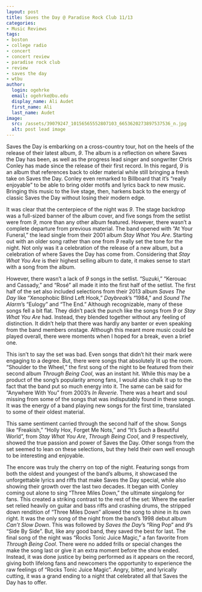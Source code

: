 ```yaml
---
layout: post
title: Saves the Day @ Paradise Rock Club 11/13
categories:
- Music Reviews
tags:
- boston
- college radio
- concert
- concert review
- paradise rock club
- review
- saves the day
- wtbu
author:
  login: ogehrke
  email: ogehrke@bu.edu
  display_name: Ali Audet
  first_name: Ali
  last_name: Audet
image:
  src: /assets/39079247_10156565552807103_6653620273897537536_n.jpg
  alt: post lead image
---
```

Saves the Day is embarking on a cross-country tour, hot on the heels of the release of their latest album, _9_. The album is a reflection on where Saves the Day has been, as well as the progress lead singer and songwriter Chris Conley has made since the release of their first record. In this regard, _9_ is an album that references back to older material while still bringing a fresh take on Saves the Day. Conley even remarked to Billboard that it’s “really enjoyable” to be able to bring older motifs and lyrics back to new music. Bringing this music to the live stage, then, harkens back to the energy of classic Saves the Day without losing their modern edge.

It was clear that the centerpiece of the night was _9_. The stage backdrop was a full-sized banner of the album cover, and five songs from the setlist were from _9_, more than any other album featured. However, there wasn’t a complete departure from previous material. The band opened with “At Your Funeral,” the lead single from their 2001 album _Stay What You Are_. Starting out with an older song rather than one from _9_ really set the tone for the night. Not only was it a celebration of the release of a new album, but a celebration of where Saves the Day has come from. Considering that _Stay What You Are_ is their highest selling album to date, it makes sense to start with a song from the album.

However, there wasn’t a lack of _9_ songs in the setlist. “Suzuki,” “Kerouac and Cassady,” and “Rosé” all made it into the first half of the setlist. The first half of the set also included selections from their 2013 album _Saves The Day_ like “Xenophobic Blind Left Hook,” _Daybreak_’s “1984,” and _Sound The Alarm_’s “Eulogy” and “The End.” Although recognizable, many of these songs fell a bit flat. They didn’t pack the punch like the songs from _9_ or _Stay What You Are_ had. Instead, they blended together without any feeling of distinction. It didn’t help that there was hardly any banter or even speaking from the band members onstage. Although this meant more music could be played overall, there were moments when I hoped for a break, even a brief one.

This isn’t to say the set was bad. Even songs that didn’t hit their mark were engaging to a degree. But, there were songs that absolutely lit up the room. “Shoulder to the Wheel,” the first song of the night to be featured from their second album _Through Being Cool_, was an instant hit. While this may be a product of the song’s popularity among fans, I would also chalk it up to the fact that the band put so much energy into it. The same can be said for “Anywhere With You” from 2003’s _In Reverie_. There was a heart and soul missing from some of the songs that was indisputably found in these songs. It was the energy of a band playing new songs for the first time, translated to some of their oldest material.

This same sentiment carried through the second half of the show. Songs like “Freakish,” “Holly Hox, Forget Me Nots,” and “It’s Such a Beautiful World”, from _Stay What You Are_, _Through Being Cool_, and _9_ respectively, showed the true passion and power of Saves the Day. Other songs from the set seemed to lean on these selections, but they held their own well enough to be interesting and enjoyable.

The encore was truly the cherry on top of the night. Featuring songs from both the oldest and youngest of the band’s albums, it showcased the unforgettable lyrics and riffs that make Saves the Day special, while also showing their growth over the last two decades. It began with Conley coming out alone to sing “Three Miles Down,” the ultimate singalong for fans. This created a striking contrast to the rest of the set: Where the earlier set relied heavily on guitar and bass riffs and crashing drums, the stripped down rendition of “Three Miles Down” allowed the song to shine in its own right. It was the only song of the night from the band’s 1998 debut album _Can’t Slow Down_. This was followed by _Saves the Day_’s “Ring Pop” and _9_’s “Side By Side”. But, like any good band, they saved the best for last. The final song of the night was “Rocks Tonic Juice Magic,” a fan favorite from _Through Being Cool_. There were no added frills or special changes the make the song last or give it an extra moment before the show ended. Instead, it was done justice by being performed as it appears on the record, giving both lifelong fans and newcomers the opportunity to experience the raw feelings of “Rocks Tonic Juice Magic”. Angry, bitter, and lyrically cutting, it was a grand ending to a night that celebrated all that Saves the Day has to offer.